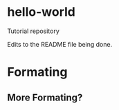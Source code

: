 # hello-world
Tutorial repository

Edits to the README file being done.

# Formating
## More Formating?
